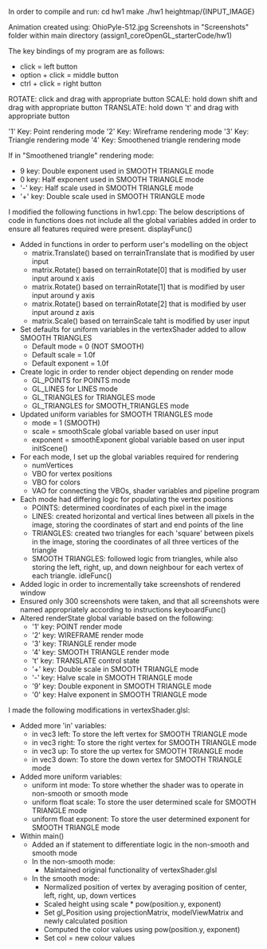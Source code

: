 In order to compile and run:
cd hw1
make
./hw1 heightmap/{INPUT_IMAGE}

Animation created using: OhioPyle-512.jpg
Screenshots in "Screenshots" folder within main directory (assign1_coreOpenGL_starterCode/hw1)

The key bindings of my program are as follows:
* click = left button
* option + click = middle button
* ctrl + click = right button

ROTATE: click and drag with appropriate button
SCALE: hold down shift and drag with appropriate button
TRANSLATE: hold down 't' and drag with appropriate button

'1' Key: Point rendering mode
'2' Key: Wireframe rendering mode
'3' Key: Triangle rendering mode
'4' Key: Smoothened triangle rendering mode

If in "Smoothened triangle" rendering mode:
* 9 key: Double exponent used in SMOOTH TRIANGLE mode
* 0 key: Half exponent used in SMOOTH TRIANGLE mode
* '-' key: Half scale used in SMOOTH TRIANGLE mode
* '+' key: Double scale used in SMOOTH TRIANGLE mode

I modified the following functions in hw1.cpp:
The below descriptions of code in functions does not include all the global variables added in order to ensure all features required were present.
displayFunc()
- Added in functions in order to perform user's modelling on the object
    * matrix.Translate() based on terrainTranslate that is modified by user input
    * matrix.Rotate() based on terrainRotate[0] that is modified by user input around x axis
    * matrix.Rotate() based on terrainRotate[1] that is modified by user input around y axis
    * matrix.Rotate() based on terrainRotate[2] that is modified by user input around z axis
    * matrix.Scale() based on terrainScale taht is modified by user input
- Set defaults for uniform variables in the vertexShader added to allow SMOOTH TRIANGLES
    * Default mode = 0 (NOT SMOOTH)
    * Default scale = 1.0f
    * Default exponent = 1.0f
- Create logic in order to render object depending on render mode
    * GL_POINTS for POINTS mode
    * GL_LINES for LINES mode
    * GL_TRIANGLES for TRIANGLES mode
    * GL_TRIANGLES for SMOOTH_TRIANGLES mode
- Updated uniform variables for SMOOTH TRIANGLES mode
    * mode = 1 (SMOOTH)
    * scale = smoothScale global variable based on user input
    * exponent = smoothExponent global variable based on user input
initScene()
- For each mode, I set up the global variables required for rendering
    * numVertices
    * VBO for vertex positions
    * VBO for colors
    * VAO for connecting the VBOs, shader variables and pipeline program
- Each mode had differing logic for populating the vertex positions
    * POINTS: determined coordinates of each pixel in the image
    * LINES: created horizontal and vertical lines between all pixels in the image, storing the coordinates of start and end points of the line
    * TRIANGLES: created two triangles for each 'square' between pixels in the image, storing the coordinates of all three vertices of the triangle
    * SMOOTH TRIANGLES: followed logic from triangles, while also storing the left, right, up, and down neighbour for each vertex of each triangle. 
idleFunc()
- Added logic in order to incrementally take screenshots of rendered window
- Ensured only 300 screenshots were taken, and that all screenshots were named appropriately according to instructions
keyboardFunc()
- Altered renderState global variable based on the following:
    * '1' key: POINT render mode
    * '2' key: WIREFRAME render mode
    * '3' key: TRIANGLE render mode
    * '4' key: SMOOTH TRIANGLE render mode
    * 't' key: TRANSLATE control state
    * '+' key: Double scale in SMOOTH TRIANGLE mode
    * '-' key: Halve scale in SMOOTH TRIANGLE mode
    * '9' key: Double exponent in SMOOTH TRIANGLE mode
    * '0' key: Halve exponent in SMOOTH TRIANGLE mode

I made the following modifications in vertexShader.glsl:
- Added more 'in' variables:
    * in vec3 left: To store the left vertex for SMOOTH TRIANGLE mode
    * in vec3 right: To store the right vertex for SMOOTH TRIANGLE mode
    * in vec3 up: To store the up vertex for SMOOTH TRIANGLE mode
    * in vec3 down: To store the down vertex for SMOOTH TRIANGLE mode
- Added more uniform variables:
    * uniform int mode: To store whether the shader was to operate in non-smooth or smooth mode
    * uniform float scale: To store the user determined scale for SMOOTH TRIANGLE mode
    * uniform float exponent: To store the user determined exponent for SMOOTH TRIANGLE mode
- Within main()
    * Added an if statement to differentiate logic in the non-smooth and smooth mode
    * In the non-smooth mode:
        - Maintained original functionality of vertexShader.glsl
    * In the smooth mode:
        - Normalized position of vertex by averaging position of center, left, right, up, down vertices
        - Scaled height using scale * pow(position.y, exponent)
        - Set gl_Position using projectionMatrix, modelViewMatrix and newly calculated position
        - Computed the color values using pow(position.y, exponent)
        - Set col = new colour values